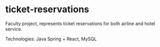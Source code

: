 # ticket-reservations
Faculty project, represents ticket reservations for both airline and hotel service.

Technologies: Java Spring + React, MySQL
